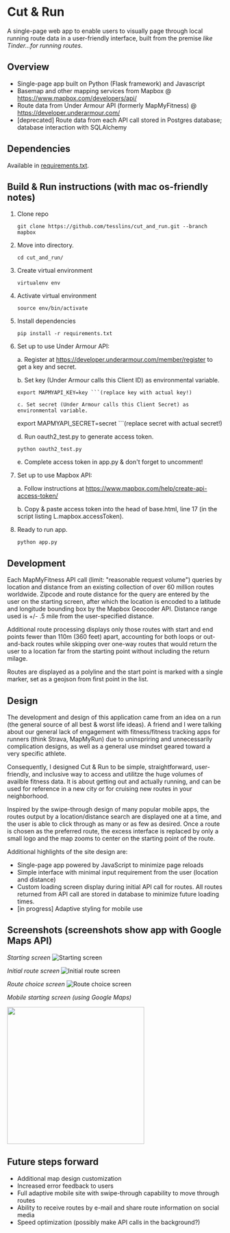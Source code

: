 # Cut & Run

A single-page web app to enable users to visually page through local running
route data in a user-friendly interface, built from the premise *like Tinder...for running routes*. 

## Overview

* Single-page app built on Python (Flask framework) and Javascript
* Basemap and other mapping services from Mapbox @ https://www.mapbox.com/developers/api/
* Route data from Under Armour API (formerly MapMyFitness) @ https://developer.underarmour.com/
* [deprecated] Route data from each API call stored in Postgres database; database interaction with SQLAlchemy 

## Dependencies

Available in [requirements.txt](requirements.txt).

## Build & Run instructions (with mac os-friendly notes)

1.	Clone repo
	```
	git clone https://github.com/tesslins/cut_and_run.git --branch mapbox
	```
2. Move into directory.
	```
	cd cut_and_run/
	```
3.	Create virtual environment
	```
	virtualenv env
	```
4.	Activate virtual environment
	```
	source env/bin/activate
	```
5. Install dependencies
	```
	pip install -r requirements.txt
	```
6. Set up to use Under Armour API: 

	a. Register at https://developer.underarmour.com/member/register to get a key and secret.

	b. Set key (Under Armour calls this Client ID) as environmental variable.
	```
	export MAPMYAPI_KEY=key ```(replace key with actual key!)
	
	c. Set secret (Under Armour calls this Client Secret) as environmental variable.
	```
	export MAPMYAPI_SECRET=secret ```(replace secret with actual secret!)
	
	d. Run oauth2_test.py to generate access token.
	```
	python oauth2_test.py 
	```
	e. Complete access token in app.py & don't forget to uncomment!

7. Set up to use Mapbox API:

	a. Follow instructions at https://www.mapbox.com/help/create-api-access-token/

	b. Copy & paste access token into the head of base.html, line 17 (in the script listing L.mapbox.accessToken).

8. Ready to run app.
	```
	python app.py
	```

## Development

Each MapMyFitness API call (limit: "reasonable request volume") queries by location and distance from an existing collection of over 60 million routes worldwide. Zipcode and route distance for the query are entered by the user on the starting screen, after which the location is encoded to a latitude and longitude bounding box by the Mapbox Geocoder API. Distance range used is +/- .5 mile from the user-specified distance.

Additional route processing displays only those routes with start and end points fewer than 110m (360 feet) apart, accounting for both loops or out-and-back routes while skipping over one-way routes that would return the user to a location far from the starting point without including the return milage. 

Routes are displayed as a polyline and the start point is marked with a single marker, set as a geojson from first point in the list.

## Design

The development and design of this application came from an idea on a run (the general source of all best & worst life ideas). A friend and I were talking about our general lack of engagement with fitness/fitness tracking apps for runners (think Strava, MapMyRun) due to uninspriring and unnecessarily complication designs, as well as a general use mindset geared toward a very specific athlete.

Consequently, I designed Cut & Run to be simple, straightforward, user-friendly, and inclusive way to access and utilitze the huge volumes of availble fitness data. It is about getting out and actually running, and can be used for reference in a new city or for cruising new routes in your neighborhood.

Inspired by the swipe-through design of many popular mobile apps, the routes
output by a location/distance search are displayed one at a time, and the user
is able to click through as many or as few as desired. Once a route is chosen
as the preferred route, the excess interface is replaced by only a small logo
and the map zooms to center on the starting point of the route.

Additional highlights of the site design are:

* Single-page app powered by JavaScript to minimize page reloads
* Simple interface with minimal input requirement from the user (location and distance)
* Custom loading screen display during initial API call for routes. All routes
returned from API call are stored in database to minimize future loading times.
* [in progress] Adaptive styling for mobile use 

## Screenshots (screenshots show app with Google Maps API)

*Starting screen*
![Starting screen](etc/mb_starting_screen.png "Starting screen")

*Initial route screen*
![Initial route screen](etc/mb_initial_route_screen.png "Initial route screen")

*Route choice screen*
![Route choice screen](etc/mb_yes_to_route_screen.png "Route choice screen")

*Mobile starting screen (using Google Maps)*

<img src="etc/mobile_screen.png" width="320px" />

## Future steps forward

* Additional map design customization
* Increased error feedback to users
* Full adaptive mobile site with swipe-through capability to move through routes
* Ability to receive routes by e-mail and share route information on social media
* Speed optimization (possibly make API calls in the background?)

